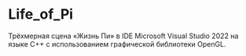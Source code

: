 # Life_of_Pi
Трёхмерная сцена «Жизнь Пи» в IDE Microsoft Visual Studio 2022 на языке С++ с использованием графической библиотеки OpenGL.
